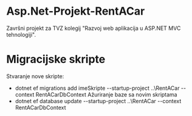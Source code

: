 # Asp.Net-Projekt-RentACar

Završni projekt za TVZ kolegij "Razvoj web aplikacija u ASP.NET MVC tehnologiji".

# Migracijske skripte
Stvaranje nove skripte:
- dotnet ef migrations add imeSkripte --startup-project ..\RentACar --context RentACarDbContext
Ažuriranje baze sa novim skriptama
- dotnet ef database update --startup-project ..\RentACar --context RentACarDbContext
